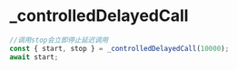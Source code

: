 # _controlledDelayedCall

<ContainerBox title="介绍">
<template #desc>
目前用于游戏一些再次点击结束延迟调用的场景
</template>
</ContainerBox>

<ContainerBox title="基础用法" noGap>

```ts
//调用stop会立即停止延迟调用
const { start, stop } = _controlledDelayedCall(10000);
await start;
```
<CodeBox>
<template #codes>

```ts
/** @description 可控延迟调用函数 */
export const _controlledDelayedCall = (time: number) => {
  let _resolve: any;
  let timer: NodeJS.Timeout;

  const start = new Promise<void>((resolve) => {
    _resolve = resolve;
    timer = setTimeout(() => {
      resolve();
    }, time);
  });

  const stop = () => {
    clearTimeout(timer);
    _resolve();
  };

  return {
    start,
    stop,
  };
};
```
</template>
</CodeBox>
</ContainerBox>
